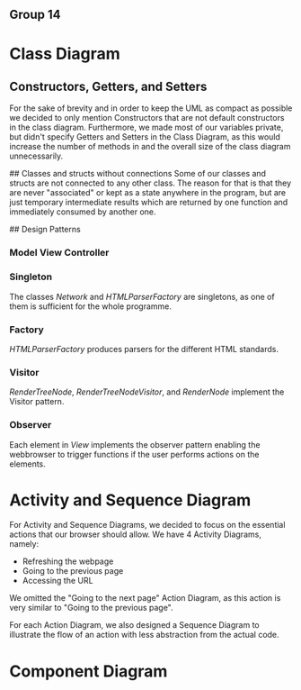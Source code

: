 ## Group 14

# Class Diagram

## Constructors, Getters, and Setters
For the sake of brevity and in order to keep the UML as compact as possible we decided to only mention Constructors that are not default constructors in the class diagram. Furthermore, we made most of our variables private, but didn't specify Getters and Setters in the Class Diagram, as this would increase the number of methods in and the overall size of the class diagram unnecessarily.

## Classes and structs without connections
Some of our classes and structs are not connected to any other class. The reason for that is that they are never "associated" or kept as a state anywhere in the program, but are just temporary intermediate results which are returned by one function and immediately consumed by another one.

## Design Patterns
### Model View Controller

### Singleton
The classes _Network_ and _HTMLParserFactory_ are singletons, as one of them is sufficient for the whole programme.

### Factory
_HTMLParserFactory_ produces parsers for the different HTML standards.

### Visitor
_RenderTreeNode_, _RenderTreeNodeVisitor_, and _RenderNode<HTML tags>_ implement the Visitor pattern.

### Observer
Each element in _View_ implements the observer pattern enabling the webbrowser to trigger functions if the user performs actions on the elements.


# Activity and Sequence Diagram
For Activity and Sequence Diagrams, we decided to focus on the essential actions that our browser should allow. We have 4 Activity Diagrams, namely:
- Refreshing the webpage
- Going to the previous page
- Accessing the URL

We omitted the "Going to the next page" Action Diagram, as this action is very similar to "Going to the previous page".

For each Action Diagram, we also designed a Sequence Diagram to illustrate the flow of an action with less abstraction from the actual code.

# Component Diagram
